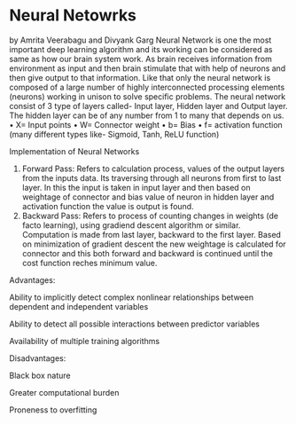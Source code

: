 # Neural Netowrks
by Amrita Veerabagu and Divyank Garg
Neural Network is one the most important deep learning algorithm and its working can be considered as same as how our brain system work. As brain receives information from environment as input and then brain stimulate that with help of neurons and then give output to that information. Like that only the neural network is composed of a large number of highly interconnected processing elements (neurons) working in unison to solve specific problems. The neural network consist of 3 type of layers called- Input layer, Hidden layer and Output layer. The hidden layer can be of any number from 1 to many that depends on us.
•	X= Input points
•	W= Connector weight
•	b= Bias
•	f= activation function (many different types like- Sigmoid, Tanh, ReLU function)

Implementation of Neural Networks
1) Forward Pass: Refers to calculation process, values of the output layers from the inputs data. Its traversing through all neurons from first to last layer. In this the input is taken in input layer and then based on weightage of connector and bias value of neuron in hidden layer and activation function the value is output is found.
2) Backward Pass: Refers to process of counting changes in weights (de facto learning), using gradiend descent algorithm or similar. Computation is made from last layer, backward to the first layer. Based on minimization of gradient descent the new weightage is calculated for connector and this both forward and backward is continued until the cost function reches minimum value.

Advantages:

Ability to implicitly detect complex nonlinear relationships between dependent and independent variables

Ability to detect all possible interactions between predictor variables

Availability of multiple training algorithms

Disadvantages:

Black box nature

Greater computational burden

Proneness to overfitting
